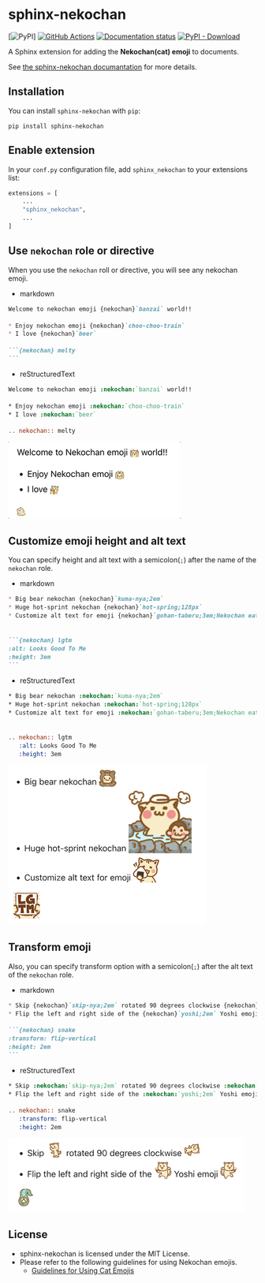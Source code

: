 # sphinx-nekochan

[![PyPI][pypi-badge]]
[![GitHub Actions][github-ci-badge]][github-ci-link]
[![Documentation status][rtd-badge]][rtd-link]
[![PyPI - Download][downloads-badge]][downloads-link]

[pypi-badge]: https://img.shields.io/pypi/v/sphinx-nekochan.svg
[pypi-link]: https://pypi.org/project/sphinx-nekochan/
[github-ci-badge]: https://github.com/takanory/sphinx-nekochan/actions/workflows/workflow.yml/badge.svg
[github-ci-link]: https://github.com/takanory/sphinx-nekochan/actions
[rtd-badge]: https://readthedocs.org/projects/sphinx-nekochan/badge/?version=latest
[rtd-link]: https://sphinx-nekochan.readthedocs.io/
[downloads-badge]: https://img.shields.io/pypi/dw/sphinx-nekochan?label=pypi%20installs
[downloads-link]: https://pypistats.org/packages/sphinx-nekochan

A Sphinx extension for adding the **Nekochan(cat) emoji** to documents.

See [the sphinx-nekochan documantation](https://sphinx-nekochan.readthedocs.io/) for more details.

## Installation

You can install `sphinx-nekochan` with `pip`:

```
pip install sphinx-nekochan
```

## Enable extension

In your `conf.py` configuration file, add `sphinx_nekochan` to your extensions list:

```python
extensions = [
    ...
    "sphinx_nekochan",
    ...
]
```

## Use `nekochan` role or directive

When you use the `nekochan` roll or directive, you will see any nekochan emoji.

* markdown

````markdown
Welcome to nekochan emoji {nekochan}`banzai` world!!

* Enjoy nekochan emoji {nekochan}`choo-choo-train`
* I love {nekochan}`beer`

```{nekochan} melty
```
````

* reStructuredText

```rst
Welcome to nekochan emoji :nekochan:`banzai` world!!

* Enjoy nekochan emoji :nekochan:`choo-choo-train`
* I love :nekochan:`beer`

.. nekochan:: melty
```

![nekochan emoji with text](https://raw.githubusercontent.com/takanory/sphinx-nekochan/main/nekochan-emoji-with-text.gif)

## Customize emoji height and alt text

You can specify height and alt text with a semicolon(`;`) after the name of the `nekochan` role.

* markdown

````markdown
* Big bear nekochan {nekochan}`kuma-nya;2em`
* Huge hot-sprint nekochan {nekochan}`hot-spring;128px`
* Customize alt text for emoji {nekochan}`gohan-taberu;3em;Nekochan eating rice ball`


```{nekochan} lgtm
:alt: Looks Good To Me
:height: 3em
```
````

* reStructuredText

```rst
* Big bear nekochan :nekochan:`kuma-nya;2em`
* Huge hot-sprint nekochan :nekochan:`hot-spring;128px`
* Customize alt text for emoji :nekochan:`gohan-taberu;3em;Nekochan eating rice ball`


.. nekochan:: lgtm
   :alt: Looks Good To Me
   :height: 3em
```

![customize emoji height and alt text](https://raw.githubusercontent.com/takanory/sphinx-nekochan/main/custom-height-alt.png)

## Transform emoji

Also, you can specify transform option with a semicolon(`;`) after the alt text of the `nekochan` role.

* markdown

````markdown
* Skip {nekochan}`skip-nya;2em` rotated 90 degrees clockwise {nekochan}`skip-nya;2em;;rotate-90`
* Flip the left and right side of the {nekochan}`yoshi;2em` Yoshi emoji {nekochan}`yoshi;2em;;flip-horizontal`

```{nekochan} snake
:transform: flip-vertical
:height: 2em
```
````

* reStructuredText

```rst
* Skip :nekochan:`skip-nya;2em` rotated 90 degrees clockwise :nekochan:`skip-nya;2em;;rotate-90`
* Flip the left and right side of the :nekochan:`yoshi;2em` Yoshi emoji :nekochan:`yoshi;2em;;flip-horizontal`

.. nekochan:: snake
   :transform: flip-vertical
   :height: 2em
```

![Transform emoji](https://raw.githubusercontent.com/takanory/sphinx-nekochan/main/transform-emoji.png)

## License

* sphinx-nekochan is licensed under the MIT License.
* Please refer to the following guidelines for using Nekochan emojis.
  * [Guidelines for Using Cat Emojis](https://note.com/shikamatsu/n/n8818bb5ebea1#8b38f78f-1883-46c6-a596-63d9bf4c69da)
